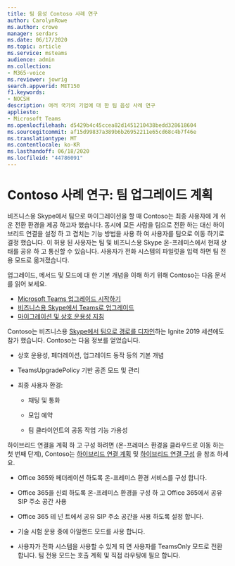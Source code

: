 ```yaml
---
title: 팀 음성 Contoso 사례 연구
author: CarolynRowe
ms.author: crowe
manager: serdars
ms.date: 06/17/2020
ms.topic: article
ms.service: msteams
audience: admin
ms.collection:
- M365-voice
ms.reviewer: jowrig
search.appverid: MET150
f1.keywords:
- NOCSH
description: 여러 국가의 기업에 대 한 팀 음성 사례 연구
appliesto:
- Microsoft Teams
ms.openlocfilehash: d5429b4c45ccea82d1451210438bedd328618604
ms.sourcegitcommit: af15d99837a389b6b26952211e65cd68c4b7f46e
ms.translationtype: MT
ms.contentlocale: ko-KR
ms.lasthandoff: 06/18/2020
ms.locfileid: "44786091"
---
```

# <a name="contoso-case-study-teams-upgrade-plan"></a>Contoso 사례 연구: 팀 업그레이드 계획

비즈니스용 Skype에서 팀으로 마이그레이션을 할 때 Contoso는 최종 사용자에 게 쉬운 전환 환경을 제공 하고자 했습니다. 동시에 모든 사람을 팀으로 전환 하는 대신 하이브리드 연결을 설정 하 고 겹치는 기능 방법을 사용 하 여 사용자를 팀으로 이동 하기로 결정 했습니다. 이 허용 된 사용자는 팀 및 비즈니스용 Skype 온-프레미스에서 현재 상태를 공유 하 고 통신할 수 있습니다. 사용자가 전화 시스템의 파일럿을 입력 하면 팀 전용 모드로 옮겨졌습니다.

업그레이드, 메서드 및 모드에 대 한 기본 개념을 이해 하기 위해 Contoso는 다음 문서를 읽어 보세요.

- [Microsoft Teams 업그레이드 시작하기](upgrade-start-here.md)
- [비즈니스용 Skype에서 Teams로 업그레이드](upgrade-to-teams-on-prem-overview.md) 
- [마이그레이션 및 상호 운용성 지침](migration-interop-guidance-for-teams-with-skype.md)
 
Contoso는 비즈니스용 [Skype에서 팀으로 경로를 디자인](https://myignite.techcommunity.microsoft.com/sessions/81820?source=sessions)하는 Ignite 2019 세션에도 참가 했습니다. Contoso는 다음 정보를 얻었습니다.

- 상호 운용성, 페더레이션, 업그레이드 동작 등의 기본 개념 

- TeamsUpgradePolicy 기반 공존 모드 및 관리 

- 최종 사용자 환경: 

  - 채팅 및 통화 

  - 모임 예약 

  - 팀 클라이언트의 공동 작업 기능 가용성 

하이브리드 연결을 계획 하 고 구성 하려면 (온-프레미스 환경을 클라우드로 이동 하는 첫 번째 단계), Contoso는 [하이브리드 연결 계획](https://docs.microsoft.com/SkypeForBusiness/hybrid/plan-hybrid-connectivity) 및 [하이브리드 연결 구성](https://docs.microsoft.com/SkypeForBusiness/hybrid/configure-hybrid-connectivity) 을 참조 하세요. 

  - Office 365와 페더레이션 하도록 온-프레미스 환경 서비스를 구성 합니다. 

  - Office 365을 신뢰 하도록 온-프레미스 환경을 구성 하 고 Office 365에서 공유 SIP 주소 공간 사용 

  - Office 365 테 넌 트에서 공유 SIP 주소 공간을 사용 하도록 설정 합니다.

  - 기술 시험 운용 중에 아일랜드 모드를 사용 합니다.

  - 사용자가 전화 시스템을 사용할 수 있게 되 면 사용자를 TeamsOnly 모드로 전환 합니다. 팀 전용 모드는 호출 계획 및 직접 라우팅에 필요 합니다. 
